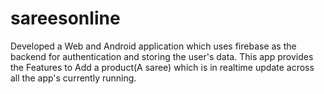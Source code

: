# sareesonline

Developed a Web and Android application which uses firebase as the backend for authentication and storing the user's data.
This app provides the Features to Add a product(A saree) which is in realtime update across all the app's currently running.

